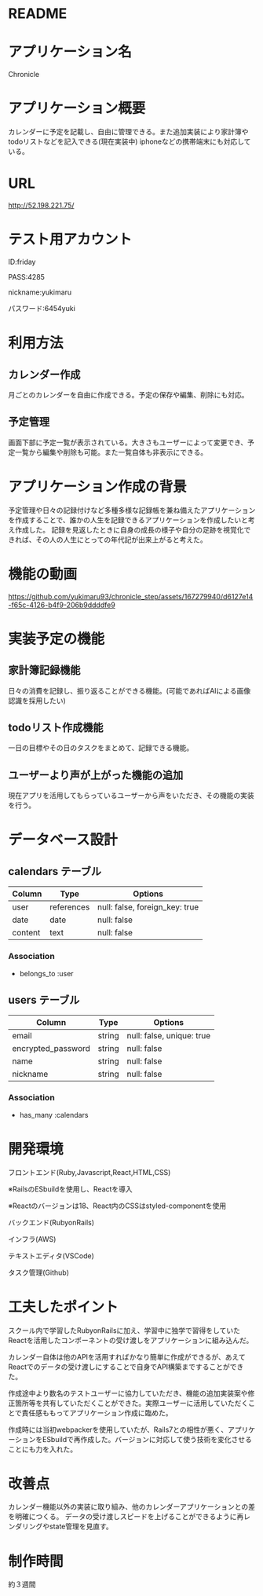 # README

# アプリケーション名
Chronicle

# アプリケーション概要
カレンダーに予定を記載し、自由に管理できる。また追加実装により家計簿やtodoリストなどを記入できる(現在実装中)
iphoneなどの携帯端末にも対応している。

# URL
http://52.198.221.75/

# テスト用アカウント
ID:friday

PASS:4285

nickname:yukimaru

パスワード:6454yuki

# 利用方法
## カレンダー作成
月ごとのカレンダーを自由に作成できる。予定の保存や編集、削除にも対応。

## 予定管理
画面下部に予定一覧が表示されている。大きさもユーザーによって変更でき、予定一覧から編集や削除も可能。また一覧自体も非表示にできる。

# アプリケーション作成の背景
予定管理や日々の記録付けなど多種多様な記録帳を兼ね備えたアプリケーションを作成することで、誰かの人生を記録できるアプリケーションを作成したいと考え作成した。
記録を見返したときに自身の成長の様子や自分の足跡を視覚化できれば、その人の人生にとっての年代記が出来上がると考えた。

# 機能の動画
https://github.com/yukimaru93/chronicle_step/assets/167279940/d6127e14-f65c-4126-b4f9-206b9ddddfe9

# 実装予定の機能
## 家計簿記録機能
日々の消費を記録し、振り返ることができる機能。(可能であればAIによる画像認識を採用したい)

## todoリスト作成機能
一日の目標やその日のタスクをまとめて、記録できる機能。

## ユーザーより声が上がった機能の追加
現在アプリを活用してもらっているユーザーから声をいただき、その機能の実装を行う。

# データベース設計
## calendars テーブル

| Column              | Type       | Options                        |
| ------------------- | ---------- | ------------------------------ |
| user                | references | null: false, foreign_key: true |
| date                | date       | null: false |
| content             | text       | null: false |
 
### Association

- belongs_to :user


## users テーブル

| Column             | Type    | Options     |
| ------------------ | ------- | ----------- |
| email              | string  | null: false, unique: true |
| encrypted_password | string  | null: false |
| name               | string  | null: false |
| nickname           | string  | null: false |


### Association

- has_many :calendars


# 開発環境
フロントエンド(Ruby,Javascript,React,HTML,CSS)

※RailsのESbuildを使用し、Reactを導入

※Reactのバージョンは18、React内のCSSはstyled-componentを使用

バックエンド(RubyonRails)

インフラ(AWS)

テキストエディタ(VSCode)

タスク管理(Github)

# 工夫したポイント	
スクール内で学習したRubyonRailsに加え、学習中に独学で習得をしていたReactを活用したコンポーネントの受け渡しをアプリケーションに組み込んだ。

カレンダー自体は他のAPIを活用すればかなり簡単に作成ができるが、あえてReactでのデータの受け渡しにすることで自身でAPI構築まですることができた。

作成途中より数名のテストユーザーに協力していただき、機能の追加実装案や修正箇所等を共有していただくことができた。実際ユーザーに活用していただくことで責任感ももってアプリケーション作成に臨めた。

作成時には当初webpackerを使用していたが、Rails7との相性が悪く、アプリケーションをESbuildで再作成した。バージョンに対応して使う技術を変化させることにも力を入れた。

# 改善点
カレンダー機能以外の実装に取り組み、他のカレンダーアプリケーションとの差を明確につくる。
データの受け渡しスピードを上げることができるように再レンダリングやstate管理を見直す。

# 制作時間
約３週間



